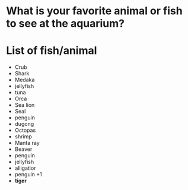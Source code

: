 # What is your favorite animal or fish to see at the aquarium?

# List of fish/animal
- Crub
- Shark
- Medaka
- jellyfish
- tuna
- Orca
- Sea lion
- Seal
- penguin
- dugong
- Octopas
- shrimp
- Manta ray
- Beaver
- penguin
- jellyfish
- alligatior
- penguin +1
- 𝐭𝐢𝐠𝐞𝐫
